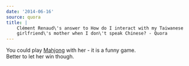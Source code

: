 ```yaml
---
date: '2014-06-16'
source: quora
title: |
    Clément Renaud\'s answer to How do I interact with my Taiwanese
    girlfriend\'s mother when I don\'t speak Chinese? - Quora
---
```


You could play [Mahjong](https://en.wikipedia.org/wiki/Mahjongand) with
her - it is a funny game.\
Better to let her win though.
